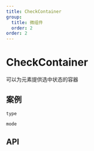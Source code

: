 ```yaml
---
title: CheckContainer
group:
  title: 微组件
  order: 2
order: 2
---
```


# CheckContainer

可以为元素提供选中状态的容器

## 案例

<code src="./demo/Type.tsx" description="三种类型 default、radio、checkbox, 组件默认为 default">type</code>

<code src="./demo/Mode.tsx" description="三种显示方式 hover、checked、always, 组件默认为 checked">mode</code>

## API

<API id="CheckContainer"><API>
